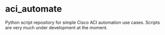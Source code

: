 # aci_automate
Python script repository for simple Cisco ACI automation use cases.
Scripts are very much under development at the moment.
